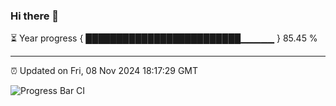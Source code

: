 ### Hi there 👋

⏳ Year progress { █████████████████████████▁▁▁▁▁ } 85.45 %

---

⏰ Updated on Fri, 08 Nov 2024 18:17:29 GMT

![Progress Bar CI](https://github.com/liununu/liununu/workflows/Progress%20Bar%20CI/badge.svg)
